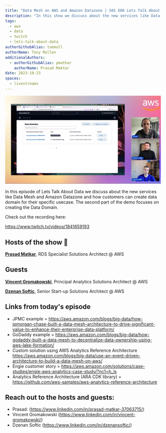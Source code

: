 ```yaml
---
title: "Data Mesh on AWS and Amazon Datazone | S01 E06 Lets Talk About Data Show"
description: "In this show we discuss about the new services like Data Mesh and Amazon Datazone and how customers can create data domain for their specific usecase. The second part of the demo focuses on creating the Data Domain."
tags:
  - aws
  - data
  - twitch
  - lets-talk-about-data
authorGithubAlias: toemull
authorName: Tony Mullen
additionalAuthors:
  - authorGithubAlias: pmatkar
    authorName: Prasad Maktar
date: 2023-10-23
spaces:
  - livestreams
---
```


![Screenshot from the stream or an image related to the topic](images/show6.jpg)

In this episode of Lets Talk About Data we discuss about the new services like Data Mesh and Amazon Datazone and how customers can create data domain for their specific usecase. The second part of the demo focuses on creating the Data Domain.

Check out the recording here:

https://www.twitch.tv/videos/1841659193

## Hosts of the show 🎤

[**Prasad Matkar**](https://www.linkedin.com/in/prasad-matkar-37063715/), RDS Specialist Solutions Architect @ AWS

## Guests

[**Vincent Gromakowski**](https://www.linkedin.com/in/vincent-gromakowski/), Principal Analytics Solutions Architect @ AWS

[**Dzenan Softic**](https://www.linkedin.com/in/dzenansoftic/), Senior Start-up Solutions Architect @ AWS



## Links from today's episode

* JPMC example = https://aws.amazon.com/blogs/big-data/how-jpmorgan-chase-built-a-data-mesh-architecture-to-drive-significant-value-to-enhance-their-enterprise-data-platform/
* GoDaddy example = https://aws.amazon.com/blogs/big-data/how-godaddy-built-a-data-mesh-to-decentralize-data-ownership-using-aws-lake-formation/
* Custom solution using AWS Analytics Reference Architecture https://aws.amazon.com/blogs/big-data/use-an-event-driven-architecture-to-build-a-data-mesh-on-aws/
* Engie customer story = https://aws.amazon.com/solutions/case-studies/engie-aws-analytics-case-study/?nc1=h_ls
* Analytics Reference Architecture (ARA CDK library) = https://github.com/aws-samples/aws-analytics-reference-architecture

## Reach out to the hosts and guests:

- Prasad: (https://www.linkedin.com/in/prasad-matkar-37063715/)
- Vincent Gromakowski (https://www.linkedin.com/in/vincent-gromakowski/)
- Dzenan Softic (https://www.linkedin.com/in/dzenansoftic/)
